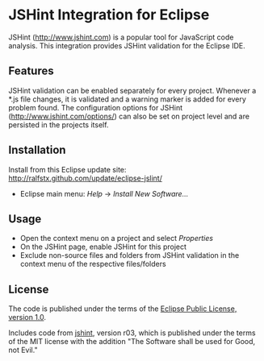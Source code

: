JSHint Integration for Eclipse
==============================

JSHint (http://www.jshint.com) is a popular tool for JavaScript code analysis.
This integration provides JSHint validation for the Eclipse IDE.

Features
--------

JSHint validation can be enabled separately for every project.
Whenever a *.js file changes, it is validated and a warning marker is added for every problem found.
The configuration options for JSHint (http://www.jshint.com/options/) can also be set on project level and are persisted in the projects itself.

Installation
------------

Install from this Eclipse update site: http://ralfstx.github.com/update/eclipse-jslint/

* Eclipse main menu: _Help_ -> _Install New Software..._

Usage
-----

* Open the context menu on a project and select _Properties_
* On the JSHint page, enable JSHint for this project
* Exclude non-source files and folders from JSHint validation in the context menu of the respective files/folders

License
-------

The code is published under the terms of the [Eclipse Public License, version 1.0](http://www.eclipse.org/legal/epl-v10.html).

Includes code from [jshint](https://github.com/jshint/jshint/), version r03, which is published under the terms of the MIT license with the addition "The Software shall be used for Good, not Evil."

